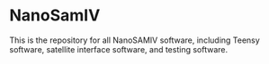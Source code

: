 # NanoSamIV
This is the repository for all NanoSAMIV software, including Teensy software, satellite interface software, and testing software.
